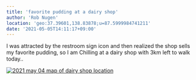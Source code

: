 ```yaml
---
title: 'favorite pudding at a dairy shop'
author: 'Rob Nugen'
location: 'geo:37.39601,138.83878;u=87.5999984741211'
date: '2021-05-05T14:11:17+09:00'
---
```




I was attracted by the restroom sign icon and then realized the shop sells my favorite pudding, so I am Chilling at a dairy shop with 3km left to walk today..

[![2021 may 04 map of dairy shop location](//b.robnugen.com/quests/walk-to-niigata/2021/en_route/day-20/thumbs/2021_may_04_map_of_dairy_shop_location.png)](//b.robnugen.com/quests/walk-to-niigata/2021/en_route/day-20/2021_may_04_map_of_dairy_shop_location.png)
